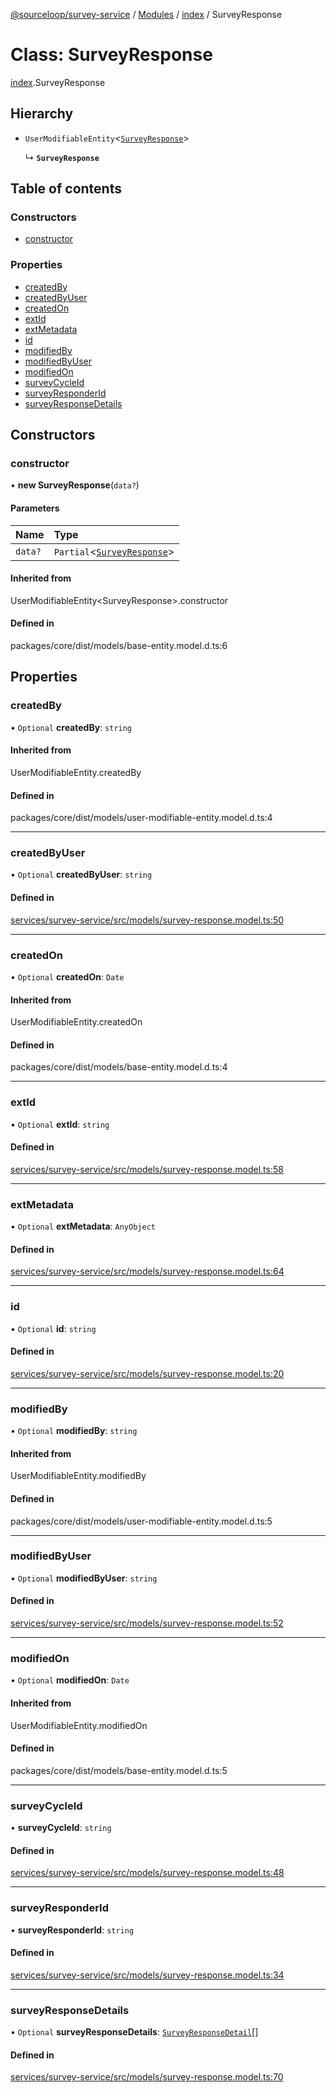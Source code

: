 [@sourceloop/survey-service](../README.md) / [Modules](../modules.md) / [index](../modules/index.md) / SurveyResponse

# Class: SurveyResponse

[index](../modules/index.md).SurveyResponse

## Hierarchy

- `UserModifiableEntity`<[`SurveyResponse`](index.SurveyResponse.md)\>

  ↳ **`SurveyResponse`**

## Table of contents

### Constructors

- [constructor](index.SurveyResponse.md#constructor)

### Properties

- [createdBy](index.SurveyResponse.md#createdby)
- [createdByUser](index.SurveyResponse.md#createdbyuser)
- [createdOn](index.SurveyResponse.md#createdon)
- [extId](index.SurveyResponse.md#extid)
- [extMetadata](index.SurveyResponse.md#extmetadata)
- [id](index.SurveyResponse.md#id)
- [modifiedBy](index.SurveyResponse.md#modifiedby)
- [modifiedByUser](index.SurveyResponse.md#modifiedbyuser)
- [modifiedOn](index.SurveyResponse.md#modifiedon)
- [surveyCycleId](index.SurveyResponse.md#surveycycleid)
- [surveyResponderId](index.SurveyResponse.md#surveyresponderid)
- [surveyResponseDetails](index.SurveyResponse.md#surveyresponsedetails)

## Constructors

### constructor

• **new SurveyResponse**(`data?`)

#### Parameters

| Name | Type |
| :------ | :------ |
| `data?` | `Partial`<[`SurveyResponse`](index.SurveyResponse.md)\> |

#### Inherited from

UserModifiableEntity<SurveyResponse\>.constructor

#### Defined in

packages/core/dist/models/base-entity.model.d.ts:6

## Properties

### createdBy

• `Optional` **createdBy**: `string`

#### Inherited from

UserModifiableEntity.createdBy

#### Defined in

packages/core/dist/models/user-modifiable-entity.model.d.ts:4

___

### createdByUser

• `Optional` **createdByUser**: `string`

#### Defined in

[services/survey-service/src/models/survey-response.model.ts:50](https://github.com/sourcefuse/loopback4-microservice-catalog/blob/d35fdb3f0/services/survey-service/src/models/survey-response.model.ts#L50)

___

### createdOn

• `Optional` **createdOn**: `Date`

#### Inherited from

UserModifiableEntity.createdOn

#### Defined in

packages/core/dist/models/base-entity.model.d.ts:4

___

### extId

• `Optional` **extId**: `string`

#### Defined in

[services/survey-service/src/models/survey-response.model.ts:58](https://github.com/sourcefuse/loopback4-microservice-catalog/blob/d35fdb3f0/services/survey-service/src/models/survey-response.model.ts#L58)

___

### extMetadata

• `Optional` **extMetadata**: `AnyObject`

#### Defined in

[services/survey-service/src/models/survey-response.model.ts:64](https://github.com/sourcefuse/loopback4-microservice-catalog/blob/d35fdb3f0/services/survey-service/src/models/survey-response.model.ts#L64)

___

### id

• `Optional` **id**: `string`

#### Defined in

[services/survey-service/src/models/survey-response.model.ts:20](https://github.com/sourcefuse/loopback4-microservice-catalog/blob/d35fdb3f0/services/survey-service/src/models/survey-response.model.ts#L20)

___

### modifiedBy

• `Optional` **modifiedBy**: `string`

#### Inherited from

UserModifiableEntity.modifiedBy

#### Defined in

packages/core/dist/models/user-modifiable-entity.model.d.ts:5

___

### modifiedByUser

• `Optional` **modifiedByUser**: `string`

#### Defined in

[services/survey-service/src/models/survey-response.model.ts:52](https://github.com/sourcefuse/loopback4-microservice-catalog/blob/d35fdb3f0/services/survey-service/src/models/survey-response.model.ts#L52)

___

### modifiedOn

• `Optional` **modifiedOn**: `Date`

#### Inherited from

UserModifiableEntity.modifiedOn

#### Defined in

packages/core/dist/models/base-entity.model.d.ts:5

___

### surveyCycleId

• **surveyCycleId**: `string`

#### Defined in

[services/survey-service/src/models/survey-response.model.ts:48](https://github.com/sourcefuse/loopback4-microservice-catalog/blob/d35fdb3f0/services/survey-service/src/models/survey-response.model.ts#L48)

___

### surveyResponderId

• **surveyResponderId**: `string`

#### Defined in

[services/survey-service/src/models/survey-response.model.ts:34](https://github.com/sourcefuse/loopback4-microservice-catalog/blob/d35fdb3f0/services/survey-service/src/models/survey-response.model.ts#L34)

___

### surveyResponseDetails

• `Optional` **surveyResponseDetails**: [`SurveyResponseDetail`](index.SurveyResponseDetail.md)[]

#### Defined in

[services/survey-service/src/models/survey-response.model.ts:70](https://github.com/sourcefuse/loopback4-microservice-catalog/blob/d35fdb3f0/services/survey-service/src/models/survey-response.model.ts#L70)
